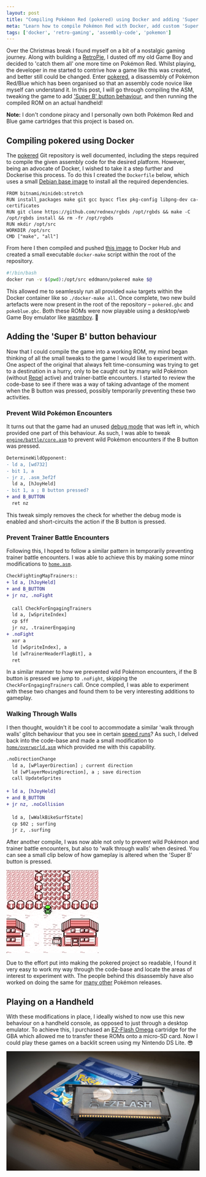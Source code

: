 ```yaml
---
layout: post
title: "Compiling Pokémon Red (pokered) using Docker and adding 'Super B' button behaviour"
meta: "Learn how to compile Pokémon Red with Docker, add custom 'Super B' button behaviour, and enhance your retro gaming experience. A step-by-step guide for enthusiasts."
tags: ['docker', 'retro-gaming', 'assembly-code', 'pokemon']
---
```


Over the Christmas break I found myself on a bit of a nostalgic gaming journey.
Along with building a [RetroPie](https://retropie.org.uk/), I dusted off my old Game Boy and decided to 'catch them all' one more time on Pokémon Red.
Whilst playing, the developer in me started to contrive how a game like this was created, and better still could be changed.
Enter [pokered](https://github.com/pret/pokered), a disassembly of Pokémon Red/Blue which has been organised so that an assembly code novice like myself can understand it.
In this post, I will go through compiling the ASM, tweaking the game to add ['Super B' button behaviour](https://github.com/eddmann/pokered/commit/e2d6662bc13348234d58a262e9d6faef0a2507de), and then running the compiled ROM on an actual handheld!

<!--more-->

**Note:** I don't condone piracy and I personally own both Pokémon Red and Blue game cartridges that this project is based on.

## Compiling pokered using Docker

The [pokered](https://github.com/pret/pokered) Git repository is well documented, including the steps required to compile the given assembly code for the desired platform.
However, being an advocate of Docker, I wished to take it a step further and Dockerise this process.
To do this I created the `Dockerfile` below, which uses a small [Debian base image](https://github.com/bitnami/minideb) to install all the required dependencies.

```docker
FROM bitnami/minideb:stretch
RUN install_packages make git gcc byacc flex pkg-config libpng-dev ca-certificates
RUN git clone https://github.com/rednex/rgbds /opt/rgbds && make -C /opt/rgbds install && rm -fr /opt/rgbds
RUN mkdir /opt/src
WORKDIR /opt/src
CMD ["make", "all"]
```

From here I then compiled and pushed [this image](https://hub.docker.com/r/eddmann/pokered) to Docker Hub and created a small executable `docker-make` script within the root of the repository.

```bash
#!/bin/bash
docker run -v $(pwd):/opt/src eddmann/pokered make $@
```

This allowed me to seamlessly run all provided `make` targets within the Docker container like so `./docker-make all`.
Once complete, two new build artefacts were now present in the root of the repository – `pokered.gbc` and `pokeblue.gbc`.
Both these ROMs were now playable using a desktop/web Game Boy emulator like [wasmboy](https://wasmboy.app/). 🎉

## Adding the 'Super B' button behaviour

Now that I could compile the game into a working ROM, my mind began thinking of all the small tweaks to the game I would like to experiment with.
One aspect of the original that always felt time-consuming was trying to get to a destination in a hurry, only to be caught out by many wild Pokémon (without [Repel](https://bulbapedia.bulbagarden.net/wiki/Repel) active) and trainer-battle encounters.
I started to review the code-base to see if there was a way of taking advantage of the moment when the B button was pressed, possibly temporarily preventing these two activities.

### Prevent Wild Pokémon Encounters

It turns out that the game had an unused [debug mode](https://tcrf.net/Pok%C3%A9mon_Red_and_Blue/Debug_Functions#Debug_Mode) that was left in, which provided one part of this behaviour.
As such, I was able to tweak [`engine/battle/core.asm`](https://github.com/eddmann/pokered/commit/e2d6662bc13348234d58a262e9d6faef0a2507de#diff-126f3527215b40b1dc53ffe1ff45b479) to prevent wild Pokémon encounters if the B button was pressed.

```diff
DetermineWildOpponent:
- ld a, [wd732]
- bit 1, a
- jr z, .asm_3ef2f
  ld a, [hJoyHeld]
- bit 1, a ; B button pressed?
+ and B_BUTTON
  ret nz
```

This tweak simply removes the check for whether the debug mode is enabled and short-circuits the action if the B button is pressed.

### Prevent Trainer Battle Encounters

Following this, I hoped to follow a similar pattern in temporarily preventing trainer battle encounters.
I was able to achieve this by making some minor modifications to [`home.asm`](https://github.com/eddmann/pokered/commit/e2d6662bc13348234d58a262e9d6faef0a2507de#diff-33f8ea117b558305b57c03b757e4ef64).

```diff
CheckFightingMapTrainers::
+ ld a, [hJoyHeld]
+ and B_BUTTON
+ jr nz, .noFight

  call CheckForEngagingTrainers
  ld a, [wSpriteIndex]
  cp $ff
  jr nz, .trainerEngaging
+ .noFight
  xor a
  ld [wSpriteIndex], a
  ld [wTrainerHeaderFlagBit], a
  ret
```

In a similar manner to how we prevented wild Pokémon encounters, if the B button is pressed we jump to `.noFight`, skipping the `CheckForEngagingTrainers` call.
Once compiled, I was able to experiment with these two changes and found them to be very interesting additions to gameplay.

### Walking Through Walls

I then thought, wouldn't it be cool to accommodate a similar 'walk through walls' glitch behaviour that you see in certain [speed runs](https://www.youtube.com/watch?v=5naL4X1vUbE)?
As such, I delved back into the code-base and made a small modification to [`home/overworld.asm`](https://github.com/eddmann/pokered/commit/e2d6662bc13348234d58a262e9d6faef0a2507de#diff-3dcdb47cbd60e627ff3c82d83193112c) which provided me with this capability.

```diff
.noDirectionChange
  ld a, [wPlayerDirection] ; current direction
  ld [wPlayerMovingDirection], a ; save direction
  call UpdateSprites

+ ld a, [hJoyHeld]
+ and B_BUTTON
+ jr nz, .noCollision

  ld a, [wWalkBikeSurfState]
  cp $02 ; surfing
  jr z, .surfing
```

After another compile, I was now able not only to prevent wild Pokémon and trainer battle encounters, but also to 'walk through walls' when desired.
You can see a small clip below of how gameplay is altered when the 'Super B' button is pressed.

![Super B Button](superb.gif)

Due to the effort put into making the pokered project so readable, I found it very easy to work my way through the code-base and locate the areas of interest to experiment with.
The people behind this disassembly have also worked on doing the same for [many other](https://github.com/pret) Pokémon releases.

## Playing on a Handheld

With these modifications in place, I ideally wished to now use this new behaviour on a handheld console, as opposed to just through a desktop emulator.
To achieve this, I purchased an [EZ-Flash Omega](http://www.ezflash.cn/product/omega/) cartridge for the GBA which allowed me to transfer these ROMs onto a micro-SD card.
Now I could play these games on a backlit screen using my Nintendo DS Lite. 😎

![EZ-Flash Omega](ezflash.jpg)
